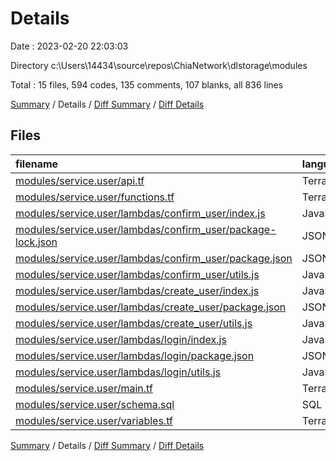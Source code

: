 # Details

Date : 2023-02-20 22:03:03

Directory c:\\Users\\14434\\source\\repos\\ChiaNetwork\\dlstorage\\modules

Total : 15 files,  594 codes, 135 comments, 107 blanks, all 836 lines

[Summary](results.md) / Details / [Diff Summary](diff.md) / [Diff Details](diff-details.md)

## Files
| filename | language | code | comment | blank | total |
| :--- | :--- | ---: | ---: | ---: | ---: |
| [modules/service.user/api.tf](/modules/service.user/api.tf) | Terraform | 70 | 18 | 26 | 114 |
| [modules/service.user/functions.tf](/modules/service.user/functions.tf) | Terraform | 32 | 111 | 9 | 152 |
| [modules/service.user/lambdas/confirm_user/index.js](/modules/service.user/lambdas/confirm_user/index.js) | JavaScript | 52 | 0 | 10 | 62 |
| [modules/service.user/lambdas/confirm_user/package-lock.json](/modules/service.user/lambdas/confirm_user/package-lock.json) | JSON | 27 | 0 | 1 | 28 |
| [modules/service.user/lambdas/confirm_user/package.json](/modules/service.user/lambdas/confirm_user/package.json) | JSON | 15 | 0 | 1 | 16 |
| [modules/service.user/lambdas/confirm_user/utils.js](/modules/service.user/lambdas/confirm_user/utils.js) | JavaScript | 27 | 2 | 7 | 36 |
| [modules/service.user/lambdas/create_user/index.js](/modules/service.user/lambdas/create_user/index.js) | JavaScript | 123 | 0 | 16 | 139 |
| [modules/service.user/lambdas/create_user/package.json](/modules/service.user/lambdas/create_user/package.json) | JSON | 15 | 0 | 1 | 16 |
| [modules/service.user/lambdas/create_user/utils.js](/modules/service.user/lambdas/create_user/utils.js) | JavaScript | 27 | 2 | 7 | 36 |
| [modules/service.user/lambdas/login/index.js](/modules/service.user/lambdas/login/index.js) | JavaScript | 98 | 0 | 16 | 114 |
| [modules/service.user/lambdas/login/package.json](/modules/service.user/lambdas/login/package.json) | JSON | 16 | 0 | 1 | 17 |
| [modules/service.user/lambdas/login/utils.js](/modules/service.user/lambdas/login/utils.js) | JavaScript | 27 | 2 | 7 | 36 |
| [modules/service.user/main.tf](/modules/service.user/main.tf) | Terraform | 20 | 0 | 1 | 21 |
| [modules/service.user/schema.sql](/modules/service.user/schema.sql) | SQL | 32 | 0 | 4 | 36 |
| [modules/service.user/variables.tf](/modules/service.user/variables.tf) | Terraform | 13 | 0 | 0 | 13 |

[Summary](results.md) / Details / [Diff Summary](diff.md) / [Diff Details](diff-details.md)